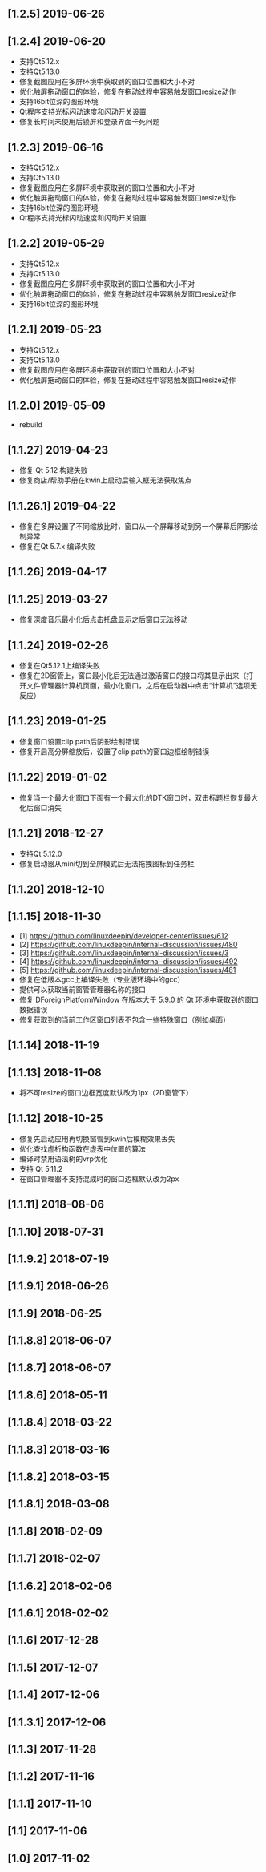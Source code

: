 ## [1.2.5] 2019-06-26


## [1.2.4] 2019-06-20

*  支持Qt5.12.x
*  支持Qt5.13.0
*  修复截图应用在多屏环境中获取到的窗口位置和大小不对
*  优化触屏拖动窗口的体验，修复在拖动过程中容易触发窗口resize动作
*  支持16bit位深的图形环境
*  Qt程序支持光标闪动速度和闪动开关设置
*  修复长时间未使用后锁屏和登录界面卡死问题

## [1.2.3] 2019-06-16

*  支持Qt5.12.x
*  支持Qt5.13.0
*  修复截图应用在多屏环境中获取到的窗口位置和大小不对
*  优化触屏拖动窗口的体验，修复在拖动过程中容易触发窗口resize动作
*  支持16bit位深的图形环境
*  Qt程序支持光标闪动速度和闪动开关设置

## [1.2.2] 2019-05-29

*  支持Qt5.12.x
*  支持Qt5.13.0
*  修复截图应用在多屏环境中获取到的窗口位置和大小不对
*  优化触屏拖动窗口的体验，修复在拖动过程中容易触发窗口resize动作
*  支持16bit位深的图形环境

## [1.2.1] 2019-05-23

*  支持Qt5.12.x
*  支持Qt5.13.0
*  修复截图应用在多屏环境中获取到的窗口位置和大小不对
*  优化触屏拖动窗口的体验，修复在拖动过程中容易触发窗口resize动作

## [1.2.0] 2019-05-09

*  rebuild

## [1.1.27] 2019-04-23

*  修复 Qt 5.12 构建失败
*  修复商店/帮助手册在kwin上启动后输入框无法获取焦点

## [1.1.26.1] 2019-04-22

*  修复在多屏设置了不同缩放比时，窗口从一个屏幕移动到另一个屏幕后阴影绘制异常
*  修复在Qt 5.7.x 编译失败

## [1.1.26] 2019-04-17


## [1.1.25] 2019-03-27

*  修复深度音乐最小化后点击托盘显示之后窗口无法移动

## [1.1.24] 2019-02-26

*  修复在Qt5.12.1上编译失败
*  修复在2D窗管上，窗口最小化后无法通过激活窗口的接口将其显示出来（打开文件管理器计算机页面，最小化窗口，之后在启动器中点击“计算机”选项无反应）

## [1.1.23] 2019-01-25

*  修复窗口设置clip path后阴影绘制错误
*  修复开启高分屏缩放后，设置了clip path的窗口边框绘制错误

## [1.1.22] 2019-01-02

*  修复当一个最大化窗口下面有一个最大化的DTK窗口时，双击标题栏恢复最大化后窗口消失

## [1.1.21] 2018-12-27

*  支持Qt 5.12.0
*  修复启动器从mini切到全屏模式后无法拖拽图标到任务栏

## [1.1.20] 2018-12-10


## [1.1.15] 2018-11-30

*  [1] https://github.com/linuxdeepin/developer-center/issues/612
*  [2] https://github.com/linuxdeepin/internal-discussion/issues/480
*  [3] https://github.com/linuxdeepin/internal-discussion/issues/3
*  [4] https://github.com/linuxdeepin/internal-discussion/issues/492
*  [5] https://github.com/linuxdeepin/internal-discussion/issues/481
*  修复在低版本gcc上编译失败（专业版环境中的gcc）
*  提供可以获取当前窗管管理器名称的接口
*  修复 DForeignPlatformWindow 在版本大于 5.9.0 的 Qt 环境中获取到的窗口数据错误
*  修复获取到的当前工作区窗口列表不包含一些特殊窗口（例如桌面）

## [1.1.14] 2018-11-19


## [1.1.13] 2018-11-08

*  将不可resize的窗口边框宽度默认改为1px（2D窗管下）

## [1.1.12] 2018-10-25

*  修复先启动应用再切换窗管到kwin后模糊效果丢失
*  优化查找虚析构函数在虚表中位置的算法
*  编译时禁用语法树的vrp优化
*  支持 Qt 5.11.2
*  在窗口管理器不支持混成时的窗口边框默认改为2px

## [1.1.11] 2018-08-06


## [1.1.10] 2018-07-31


## [1.1.9.2] 2018-07-19


## [1.1.9.1] 2018-06-26


## [1.1.9] 2018-06-25


## [1.1.8.8] 2018-06-07


## [1.1.8.7] 2018-06-07


## [1.1.8.6] 2018-05-11


## [1.1.8.4] 2018-03-22


## [1.1.8.3] 2018-03-16


## [1.1.8.2] 2018-03-15


## [1.1.8.1] 2018-03-08


## [1.1.8] 2018-02-09


## [1.1.7] 2018-02-07


## [1.1.6.2] 2018-02-06


## [1.1.6.1] 2018-02-02


## [1.1.6] 2017-12-28


## [1.1.5] 2017-12-07


## [1.1.4] 2017-12-06


## [1.1.3.1] 2017-12-06


## [1.1.3] 2017-11-28


## [1.1.2] 2017-11-16


## [1.1.1] 2017-11-10


## [1.1] 2017-11-06


## [1.0] 2017-11-02


